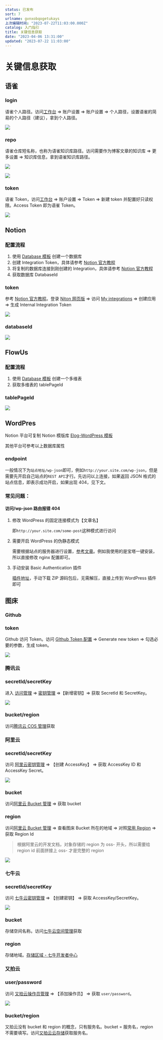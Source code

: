 ```yaml
---
status: 已发布
sort: 7
urlname: gvnxobqogetukays
上次编辑时间: "2023-07-22T11:03:00.000Z"
catalog: 入门指引
title: 关键信息获取
date: "2023-04-06 13:31:00"
updated: "2023-07-22 11:03:00"
---
```


# 关键信息获取

## 语雀

### login

语雀个人路径。访问[工作台](https://www.yuque.com/dashboard) => 账户设置 => 账户设置 => 个人路径，设置语雀的简易的个人路径（建议），拿到个人路径。

![](https://blogimagesrep-1257180516.cos.ap-guangzhou.myqcloud.com/elog-docs-images/FhMY9t92b1JTC5O6FwiAa06b8JJ4.png)

### repo

语雀仓库短名称，也称为语雀知识库路径。访问需要作为博客文章的知识库 => 更多设置 => 知识库信息，拿到语雀知识库路径。

![](https://blogimagesrep-1257180516.cos.ap-guangzhou.myqcloud.com/elog-docs-images/FvluGqHQCYKfVpxy8knMs5ceEHBX.png)

![](https://blogimagesrep-1257180516.cos.ap-guangzhou.myqcloud.com/elog-docs-images/FjBYSP_Et4_TgKXEb5H9cEg2a6Q8.png)

### token

语雀 Token，访问[工作台](https://www.yuque.com/dashboard) => 账户设置 => Token => 新建 token 并配置好只读权限。Access Token 即为语雀 Token。

![](https://blogimagesrep-1257180516.cos.ap-guangzhou.myqcloud.com/elog-docs-images/FpsTzZbTlRETvTBg2Lti-we0uPav.png)

## Notion

### 配置流程

1. 使用 [Database 模板](https://1874.notion.site/09ff9e1e141744c6af0a1f69d2a3d834?v=a09065f9266446afa745b475044daca6) 创建一个数据库
2. 创建 Integration Token，具体请参考 [Notion 官方教程](https://developers.notion.com/docs/create-a-notion-integration#step-1-create-an-integration)
3. 将复制的数据库连接到刚创建的 Integration，具体请参考 [Notion 官方教程](https://developers.notion.com/docs/create-a-notion-integration#step-2-share-a-database-with-your-integration)
4. 获取数据库 DatabaseId

### token

参考 [Notion 官方教程](https://developers.notion.com/docs/getting-started#step-1-create-an-integration)。登录 [Niton 网页版](https://www.notion.so/) => 访问 [My integrations](https://www.notion.so/my-integrations) => 创建应用 => 生成 Internal Integration Token

![](https://blogimagesrep-1257180516.cos.ap-guangzhou.myqcloud.com/elog-docs-images/FnSP2i4-uBE3r7N_SNLy_GQEpQim.png)

### databaseId

![](https://blogimagesrep-1257180516.cos.ap-guangzhou.myqcloud.com/elog-docs-images/Fvy6P1yIcoXOaX2BNItTVSaip1g0.png)

## FlowUs

### 配置流程

1. 使用 [Database 模板](https://flowus.cn/1874/share/cc2a2086-9026-4f93-a8d7-e1fe365623c9) 创建一个多维表
2. 获取多维表的 tablePageId

### tablePageId

![](https://blogimagesrep-1257180516.cos.ap-guangzhou.myqcloud.com/elog-docs-images/FucfmoRqyUvKNL5pNMiFDxLncD0t.png)

## WordPres

Notion 平台可复制 Notion 模版库 [Elog-WordPress 模板](https://1874.notion.site/3bd9c2da264f48bd88457bc9b9c68098)

其他平台可参考以上数据库属性

### endpoint

一般情况下为`站点地址/wp-json`即可，例如`http://your.site.com/wp-json`，但是需要先开启自己站点的`REST API`才行。先访问以上连接，如果返回 JSON 格式的站点信息，即表示成功开启，如果出现 404，见下文。

### 常见问题：

#### 访问/wp-json 路由报错 404

1. 修改 WordPress 的固定连接模式为【文章名】

   即`http://your.site.com/some-post`这种模式进行访问

2. 需要开启 WordPress 的伪静态模式

   需要根据站点的服务器进行设置，[参考文章](https://cloud.tencent.com/developer/article/1135108)。例如我使用的是宝塔一键安装，所以直接修改 nginx 配置即可。

3. 手动安装 Basic Authentication 插件

   [插件地址](https://github.com/WP-API/Basic-Auth)，手动下载 ZIP 源码包后，无需解压，直接上传到 WordPress 插件即可

## 图床

### Github

### token

Github 访问 Token。访问 [GIthub Token 配置](https://github.com/settings/tokens/) => Generate new token => 勾选必要的参数，生成 token。

![](https://blogimagesrep-1257180516.cos.ap-guangzhou.myqcloud.com/elog-docs-images/FpUtRBRjJ-UO24Hdfjn8Vk-6Sx2F.png)

### 腾讯云

### secretId/secretKey

进入 [访问管理](https://console.cloud.tencent.com/cam/overview) => [密钥管理](https://console.cloud.tencent.com/cam/capi) =>【新增密钥】=> 获取 SecretId 和 SecretKey。

![](https://blogimagesrep-1257180516.cos.ap-guangzhou.myqcloud.com/elog-docs-images/FjqwrLEV_PQmOJ9xK4wWuzATSrDs.png)

### bucket/region

访问[腾讯云 COS 管理](https://console.cloud.tencent.com/cos/bucket)获取

### 阿里云

### secretId/secretKey

访问 [阿里云密钥管理](https://ram.console.aliyun.com/manage/ak) => 【创建 AccessKey】 => 获取 AccessKey ID 和 AccessKey Secret。

![](https://blogimagesrep-1257180516.cos.ap-guangzhou.myqcloud.com/elog-docs-images/FqWXD2-3ncS8UdShQl6VFjU-24Cx.png)

### bucket

访问[阿里云 Bucket 管理](https://oss.console.aliyun.com/bucket) => 获取 bucket

### region

访问[阿里云 Bucket 管理](https://oss.console.aliyun.com/bucket) => 查看图床 Bucket 所在的地域 => 对照[常用 Region](https://help.aliyun.com/document_detail/140601.html) => 获取 Region Id

> 根据阿里云的开发文档，对象存储的 region 为 oss- 开头，所以需要给 region id 前面拼接上 oss- 才是完整的 region

![](https://blogimagesrep-1257180516.cos.ap-guangzhou.myqcloud.com/elog-docs-images/FuhcnG3agCL7EGTzYTIfNVkWQ_AG.png)

### 七牛云

### secretId/secretKey

访问 [七牛云密钥管理](https://portal.qiniu.com/user/key) => 【创建密钥】 => 获取 AccessKey/SecretKey。

![](https://blogimagesrep-1257180516.cos.ap-guangzhou.myqcloud.com/elog-docs-images/FsSapULtlysBQrTkRV5OyI5Q7OH3.png)

### bucket

存储空间名称。访问[七牛云空间管理](https://portal.qiniu.com/kodo/bucket)获取

### region

存储地域。[存储区域 - 七牛开发者中心](https://developer.qiniu.com/kodo/1671/region-endpoint-fq)

### 又拍云

### user/password

访问 [又拍云操作员管理](https://console.upyun.com/account/operators/) => 【添加操作员】 => 获取 `user/password`。

![](https://blogimagesrep-1257180516.cos.ap-guangzhou.myqcloud.com/elog-docs-images/Fp7_BHrGD1CXi4sqmOycM8LAde6V.png)

### bucket/region

又拍云没有 bucket 和 region 的概念，只有服务名。bucket = 服务名，region 不需要填写。访问[又拍云云存储](https://console.upyun.com/services/file/)获取服务名。
